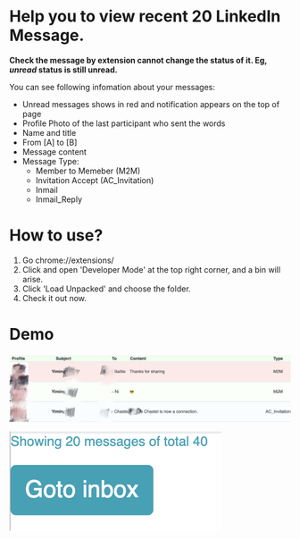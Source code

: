 # Help you to view recent 20 LinkedIn Message.  
**Check the message by extension cannot change the status of it. Eg, ***unread*** status is still unread.**  

You can see following infomation about your messages:
 - Unread messages shows in red and notification appears on the top of page  
 - Profile Photo of the last participant who sent the words  
 - Name and title
 - From [A] to [B]
 - Message content
 - Message Type: 
   - Member to Memeber (M2M)
   - Invitation Accept (AC_Invitation)
   - Inmail
   - Inmail_Reply  

# How to use?  
1. Go chrome://extensions/
2. Click and open 'Developer Mode' at the top right corner, and a bin will arise.
3. Click 'Load Unpacked' and choose the folder.
4. Check it out now.  

# Demo
![](https://github.com/yanym/Linkedin-Inbox-Invitation-Chrome-Extension/blob/master/_locales/en/Demo1.jpg)  

![](https://github.com/yanym/Linkedin-Inbox-Invitation-Chrome-Extension/blob/master/_locales/en/Footer.png)  

